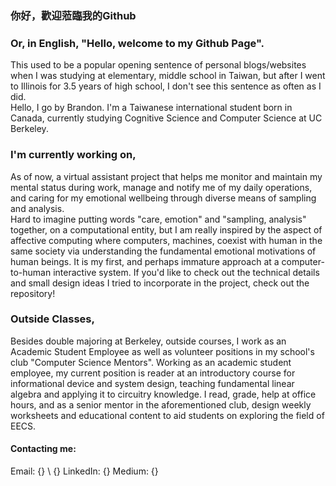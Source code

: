 ### 你好，歡迎蒞臨我的Github
### Or, in English, "Hello, welcome to my Github Page".  
This used to be a popular opening sentence of personal blogs/websites when I was studying at elementary, middle school in Taiwan, but after I went to Illinois for 3.5 years of high school, I don't see this sentence as often as I did.  
Hello, I go by Brandon. I'm a Taiwanese international student born in Canada, currently studying Cognitive Science and Computer Science at UC Berkeley.

### I'm currently working on,
As of now, a virtual assistant project that helps me monitor and maintain my mental status during work, manage and notify me of my daily operations, and caring for my emotional wellbeing through diverse means of sampling and analysis.  
Hard to imagine putting words "care, emotion" and "sampling, analysis" together, on a computational entity, but I am really inspired by the aspect of affective computing where computers, machines, coexist with human in the same society via understanding the fundamental emotional motivations of human beings. It is my first, and perhaps immature approach at a computer-to-human interactive system.
If you'd like to check out the technical details and small design ideas I tried to incorporate in the project, check out the repository!

### Outside Classes,
Besides double majoring at Berkeley, outside courses, I work as an Academic Student Employee as well as volunteer positions in my school's club "Computer Science Mentors".
Working as an academic student employee, my current position is reader at an introductory course for informational device and system design, teaching fundamental linear algebra and applying it to circuitry knowledge. I read, grade, help at office hours, and as a senior mentor in the aforementioned club, design weekly worksheets and educational content to aid students on exploring the field of EECS.

#### Contacting me:
Email: {} \ {}
LinkedIn: {}
Medium: {}

<!--
**Bransthre/Bransthre** is a ✨ _special_ ✨ repository because its `README.md` (this file) appears on your GitHub profile.

Here are some ideas to get you started:

- 🔭 I’m currently working on ...
- 🌱 I’m currently learning ...
- 👯 I’m looking to collaborate on ...
- 🤔 I’m looking for help with ...
- 💬 Ask me about ...
- 📫 How to reach me: ...
- 😄 Pronouns: ...
- ⚡ Fun fact: ...
-->

